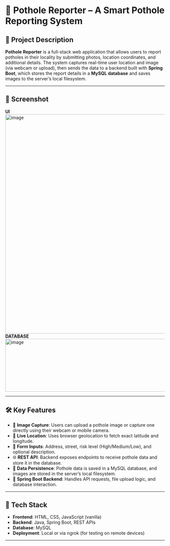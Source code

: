 # 🚧 Pothole Reporter – A Smart Pothole Reporting System

## 📄 Project Description

**Pothole Reporter** is a full-stack web application that allows users to report potholes in their locality by submitting photos, location coordinates, and additional details. The system captures real-time user location and image (via webcam or upload), then sends the data to a backend built with **Spring Boot**, which stores the report details in a **MySQL database** and saves images to the server’s local filesystem.

---

## 📸 Screenshot
**UI**
<img width="1421" height="694" alt="image" src="https://github.com/user-attachments/assets/129e9359-26b5-4ebf-9591-98f1242d23e6" />
**DATABASE**
<img width="690" height="167" alt="image" src="https://github.com/user-attachments/assets/39bec22a-46a9-437d-8678-b80e495386be" />





---

## 🛠️ Key Features

- 📸 **Image Capture**: Users can upload a pothole image or capture one directly using their webcam or mobile camera.
- 📍 **Live Location**: Uses browser geolocation to fetch exact latitude and longitude.
- 📝 **Form Inputs**: Address, street, risk level (High/Medium/Low), and optional description.
- 🌐 **REST API**: Backend exposes endpoints to receive pothole data and store it in the database.
- 💾 **Data Persistence**: Pothole data is saved in a MySQL database, and images are stored in the server’s local filesystem.
- 🔄 **Spring Boot Backend**: Handles API requests, file upload logic, and database interaction.

---

## 🧩 Tech Stack

- **Frontend**: HTML, CSS, JavaScript (vanilla)
- **Backend**: Java, Spring Boot, REST APIs
- **Database**: MySQL
- **Deployment**: Local or via ngrok (for testing on remote devices)

---
